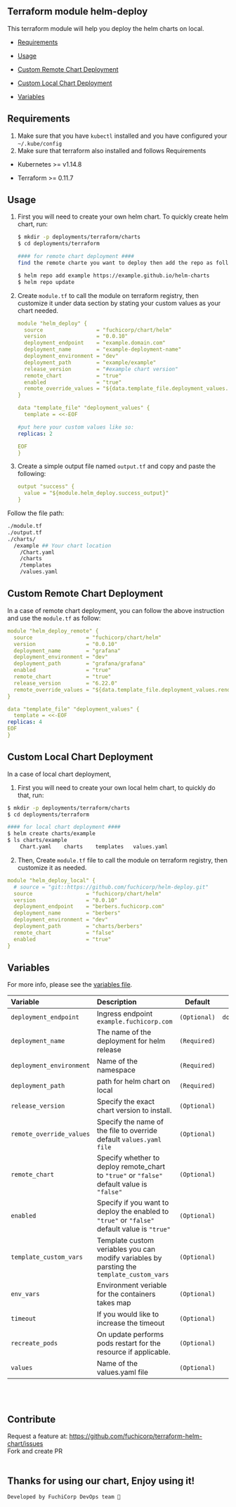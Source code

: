 ## Terraform module helm-deploy

This terraform module will help you deploy the helm charts on local.

- [Requirements](#Requirements)

- [Usage](#usage)

- [Custom Remote Chart Deployment](#custom-remote-chart-deployment)

- [Custom Local Chart Deployment](#custom-local-chart-deployment)

- [Variables](#variables)

## Requirements
1. Make sure that you have `kubectl` installed and you have configured your `~/.kube/config` 
2. Make sure that terraform also installed and follows Requirements

  * Kubernetes  >=  v1.14.8

  * Terraform >= 0.11.7


## Usage

1. First you will need to create your own helm chart. To quickly create helm chart, run:

    ```sh
    $ mkdir -p deployments/terraform/charts  
    $ cd deployments/terraform

    #### for remote chart deployment ####
    find the remote charte you want to deploy then add the repo as follow:

    $ helm repo add example https://example.github.io/helm-charts
    $ helm repo update
    ```
2. Create `module.tf` to call the module on terraform registry, then customize it under data section by stating your custom values as your chart needed.

    ```yaml
    module "helm_deploy" {
      source                 = "fuchicorp/chart/helm"
      version                = "0.0.10"
      deployment_endpoint    = "example.domain.com"
      deployment_name        = "example-deployment-name"
      deployment_environment = "dev"
      deployment_path        = "example/example"      
      release_version        = "#example chart version"
      remote_chart           = "true"
      enabled                = "true"
      remote_override_values = "${data.template_file.deployment_values.rendered}"
    }

    data "template_file" "deployment_values" {
      template = <<-EOF

    #put here your custom values like so:
    replicas: 2
    
    EOF
    }
    ```

3. Create a simple output file named `output.tf` and copy and paste the following:

    ```yaml
    output "success" {
      value = "${module.helm_deploy.success_output}"
    }
    ```

Follow the file path: <br>

```sh
./module.tf
./output.tf
./charts/
  /example ## Your chart location 
    /Chart.yaml
    /charts
    /templates
    /values.yaml
```

## Custom Remote Chart Deployment 
In a case of remote chart deployment, you can follow the above instruction and use the `module.tf` as follow:

```yaml
module "helm_deploy_remote" {
  source                 = "fuchicorp/chart/helm"
  version                = "0.0.10"
  deployment_name        = "grafana"
  deployment_environment = "dev"
  deployment_path        = "grafana/grafana"
  enabled                = "true"
  remote_chart           = "true"
  release_version        = "6.22.0"
  remote_override_values = "${data.template_file.deployment_values.rendered}"
}

data "template_file" "deployment_values" {
  template = <<-EOF
replicas: 4
EOF
}
```
    
## Custom Local Chart Deployment 
In a case of local chart deployment, 
1. First you will need to create your own local helm chart, to quickly do that, run:

```sh
$ mkdir -p deployments/terraform/charts  
$ cd deployments/terraform

#### for local chart deployment ####
$ helm create charts/example
$ ls charts/example
    Chart.yaml    charts    templates   values.yaml
```
2. Then, Create `module.tf` file to call the module on terraform registry, then customize it as needed.

```yaml
module "helm_deploy_local" {
  # source = "git::https://github.com/fuchicorp/helm-deploy.git"
  source                 = "fuchicorp/chart/helm"
  version                = "0.0.10"
  deployment_endpoint    = "berbers.fuchicorp.com"
  deployment_name        = "berbers"
  deployment_environment = "dev"
  deployment_path        = "charts/berbers"
  remote_chart           = "false"
  enabled                = "true"
}
```


## Variables

For more info, please see the [variables file](https://github.com/fuchicorp/terraform-helm-chart/blob/master/variables.tf).

| Variable                 | Description                                                                                 | Default      | Type            |
| :----------------------- | :------------------------------------------------------------------------------------------ | :----------: | :-------------: |
| `deployment_endpoint`    | Ingress endpoint `example.fuchicorp.com`                                                    | `(Optional)` | `domain/string` |
| `deployment_name`        | The name of the deployment for helm release                                                 | `(Required)` | `string`        |
| `deployment_environment` | Name of the namespace                                                                       | `(Required)` | `string`        |
| `deployment_path`        | path for helm chart on local                                                                | `(Required)` | `string`        |
| `release_version`        | Specify the exact chart version to install.                                                 | `(Optional)` | `string`        |
| `remote_override_values` | Specify the name of the file to override default `values.yaml file`                         | `(Optional)` | `string`        |
| `remote_chart`           | Specify whether to deploy remote_chart to `"true"` or `"false"` default value is `"false"`  | `(Optional)` | `bool`          |
| `enabled`                | Specify if you want to deploy the enabled to `"true"` or `"false"` default value is `"true"`| `(Optional)` | `bool`          |
| `template_custom_vars`   | Template custom veriables you can modify variables by parsting the `template_custom_vars`   | `(Optional)` | `map`           |
| `env_vars`               | Environment veriable for the containers takes map                                           | `(Optional)` | `map`           |
| `timeout`                | If you would like to increase the timeout                                                   | `(Optional)` | `number`        |
| `recreate_pods`          | On update performs pods restart for the resource if applicable.                             | `(Optional)` | `bool`          |       
| `values`                 | Name of the values.yaml file                                                                | `(Optional)` | `string`        |
<br><br>
## Contribute
Request a feature at: https://github.com/fuchicorp/terraform-helm-chart/issues
<br> Fork and create PR
<br><br>

## Thanks for using our chart, Enjoy using it! 

```
Developed by FuchiCorp DevOps team 🙂

```